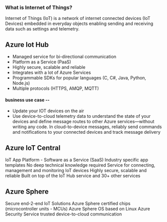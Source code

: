 ### What is Internet of Things?
Internet of Things (IoT) is a network of internet connected devices (IoT Devices) embedded in everyday objects enabling sending and receiving data such as settings and telemetry.

## Azure Iot Hub
- Managed service for bi-directional communication
- Platform as a Service (PaaS)
- Highly secure, scalable and reliable
- Integrates with a lot of Azure Services
- Programmable SDKs for popular languages (C, C#, Java, Python, Node.js)
- Multiple protocols (HTTPS, AMQP, MQTT)

#### business use case -- 
- Update your IOT devices on the air 
- Use device-to-cloud telemetry data to understand the state of your devices and define message routes to other Azure services—without writing any code. In cloud-to-device messages, reliably send commands and notifications to your connected devices and track message delivery
 
## Azure IoT Central
IoT App Platform - Software as a Service (SaaS)
Industry specific app templates
No deep technical knowledge required
Service for connecting, management and monitoring IoT devices
Highly secure, scalable and reliable
Built on top of the IoT Hub service and 30+ other services
## Azure Sphere

Secure end-2-end IoT Solutions
Azure Sphere certified chips (microcontroller units - MCUs)
Azure Sphere OS based on Linux
Azure Security Service trusted device-to-cloud communication
